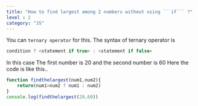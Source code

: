```yaml
---
title: "How to find largest among 2 numbers without using ```if``` ?"
level : 2
category: "JS"
---
```

You can ```ternary operator``` for this.
The syntax of ternary operator is
```js
condition ? <statement if true> : <statement if false>
```
In this case 
The first number is 20 and the second number is 60
Here the code is like this..
```js
function findthelargest(num1,num2){
    return(num1>num2 ? num1 : num2)
}
console.log(findthelargest(20,60))
```